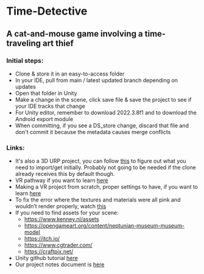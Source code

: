 # Time-Detective
## A cat-and-mouse game involving a time-traveling art thief
### Initial steps:
- Clone & store it in an easy-to-access folder
- In your IDE, pull from main / latest updated branch depending on updates
- Open that folder in Unity
- Make a change in the scene, click save file & save the project to see if your IDE tracks that change
- For Unity editor, remember to download 2022.3.8f1 and to download the Android export module
- When committing, if you see a DS_store change, discard that file and don't commit it because the metadata causes merge conflicts


### Links:
- It's also a 3D URP project, you can follow [this](https://learn.unity.com/tutorial/create-a-vr-starter-project-from-scratch#62a2a478edbc2a0eaaf89a4b) to figure out what you need to import/get initially. Probably not going to be needed if the clone already receives this by default though.
- VR pathway if you want to learn [here](https://learn.unity.com/tutorial/vr-project-setup?uv=2021.3&pathwayId=627c12d8edbc2a75333b9185&missionId=62554983edbc2a76a27486cb#)
- Making a VR project from scratch, proper settings to have, if you want to learn [here](https://learn.unity.com/tutorial/create-a-vr-starter-project-from-scratch#)
- To fix the error where the textures and materials were all pink and wouldn’t render properly, watch [this]( https://youtu.be/nB0r0c-SIVg?si=FfNuLHvVrVZCEqE-)
- If you need to find assets for your scene:
  - https://www.kenney.nl/assets
  - https://opengameart.org/content/neptunian-museum-museum-model
  - https://itch.io/
  - https://www.cgtrader.com/
  - https://craftpix.net/
 - Unity github tutorial [here](https://youtu.be/pNUdu-6ZNBg?si=qDC_h08rB6BxKdZS)
 - Our project notes document is [here](https://docs.google.com/document/d/1q6rPfWD5f6qTw0R7ZQHN8f2mKVFrH9vfsW-ebC0pkQI/edit?usp=sharing)
